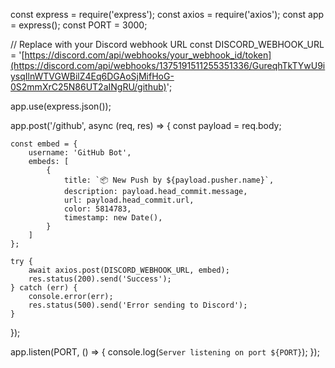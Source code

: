 const express = require('express');
const axios = require('axios');
const app = express();
const PORT = 3000;

// Replace with your Discord webhook URL
const DISCORD_WEBHOOK_URL = '[https://discord.com/api/webhooks/your_webhook_id/token](https://discord.com/api/webhooks/1375191511255351336/GureqhTkTYwU9iysqIlnWTVGWBilZ4Eq6DGAoSjMifHoG-0S2mmXrC25N86UT2aINgRU/github)';

app.use(express.json());

app.post('/github', async (req, res) => {
    const payload = req.body;

    const embed = {
        username: 'GitHub Bot',
        embeds: [
            {
                title: `📦 New Push by ${payload.pusher.name}`,
                description: payload.head_commit.message,
                url: payload.head_commit.url,
                color: 5814783,
                timestamp: new Date(),
            }
        ]
    };

    try {
        await axios.post(DISCORD_WEBHOOK_URL, embed);
        res.status(200).send('Success');
    } catch (err) {
        console.error(err);
        res.status(500).send('Error sending to Discord');
    }
});

app.listen(PORT, () => {
    console.log(`Server listening on port ${PORT}`);
});
